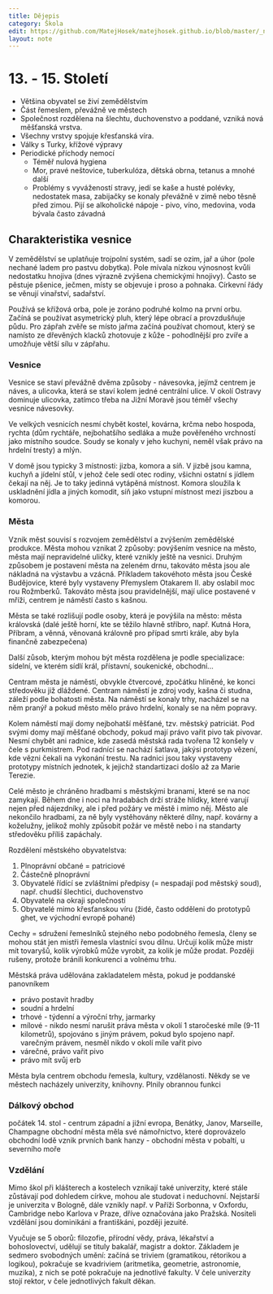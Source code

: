 ```yaml
---
title: Dějepis
category: Škola
edit: https://github.com/MatejHosek/matejhosek.github.io/blob/master/_notes/2023-09-12-dejepis.md
layout: note
---
```


# 13. - 15. Století

- Většina obyvatel se živí zemědělstvím
- Část řemeslem, převážně ve městech
- Společnost rozdělena na šlechtu, duchovenstvo a poddané, vzniká nová měšťanská vrstva. 
- Všechny vrstvy spojuje křesťanská víra.
- Války s Turky, křížové výpravy
- Periodické příchody nemocí 
  - Téměř nulová hygiena
  - Mor, pravé neštovice, tuberkulóza, dětská obrna, tetanus a mnohé další
  - Problémy s vyvážeností stravy, jedí se kaše a husté polévky, nedostatek masa, zabijačky se konaly převážně v zimě nebo těsně před zimou. Pijí se alkoholické nápoje - pivo, víno, medovina, voda bývala často závadná

## Charakteristika vesnice

V zemědělství se uplatňuje trojpolní systém, sadí se ozim, jař a úhor (pole nechané ladem pro pastvu dobytka). Pole mívala nízkou výnosnost kvůli nedostatku hnojiva (dnes výrazně zvýšena chemickými hnojivy). Často se pěstuje pšenice, ječmen, místy se objevuje i proso a pohnaka. Církevní řády se věnují vinařství, sadařství.

Používá se křížová orba, pole je zoráno podruhé kolmo na první orbu. Začíná se používat asymetrický pluh, který lépe obrací a provzdušňuje půdu. Pro zápřah zvěře se místo jařma začíná používat chomout, který se namísto ze dřevěných klacků zhotovuje z kůže - pohodlnější pro zvíře a umožňuje větší sílu v zápřahu.

### Vesnice

Vesnice se staví převážně dvěma způsoby - návesovka, jejímž centrem je náves, a ulicovka, která se staví kolem jedné centrální ulice. V okolí Ostravy dominuje ulicovka, zatímco třeba na Jižní Moravě jsou téměř všechy vesnice návesovky.

Ve velkých vesnicích nesmí chybět kostel, kovárna, krčma nebo hospoda, rychta (dům rychtáře, nejbohatšího sedláka a muže pověřeného vrchností jako místního soudce. Soudy se konaly v jeho kuchyni, neměl však právo na hrdelní tresty) a mlýn.

V domě jsou typicky 3 místnosti: jizba, komora a síň. V jizbě jsou kamna, kuchyň a jídelní stůl, v jehož čele sedí otec rodiny, všichni ostatní s jídlem čekají na něj. Je to taky jedinná vytápěná místnost. Komora sloužila k uskladnění jídla a jiných komodit, síň jako vstupní místnost mezi jiszbou a komorou.

### Města

Vznik měst souvisí s rozvojem zemědělství a zvýšením zemědělské produkce. Města mohou vznikat 2 způsoby: povýšením vesnice na město, města mají nepravidelné uličky, které vznikly ještě na vesnici. Druhým způsobem je postavení města na zeleném drnu, takováto města jsou ale nákladná na výstavbu a vzácná. Příkladem takovéhoto města jsou České Budějovice, které byly vystaveny Přemyslem Otakarem II. aby oslabil moc rou Rožmberků. Takováto města jsou pravidelnější, mají ulice postavené v mříži, centrem je náměstí často s kašnou.

Města se také rozlišují podle osoby, která je povýšila na město: města královská (dalé ještě horní, kte se těžilo hlavně stříbro, např. Kutná Hora, Příbram, a věnná, věnovaná královně pro případ smrti krále, aby byla finančně zabezpečena)

Další zůsob, kterým mohou být města rozdělena je podle specializace: sídelní, ve kterém sídlí král, přístavní, soukenické, obchodní...

Centram města je náměstí, obvykle čtvercové, zpočátku hliněné, ke konci středověku již dláždené. Centram náměstí je zdroj vody, kašna či studna, záleží podle bohatosti města. Na náměstí se konaly trhy, nacházel se na něm pranýř a pokud město mělo právo hrdelní, konaly se na něm popravy.

Kolem náměstí mají domy nejbohatší měšťané, tzv. městský patriciát. Pod svými domy mají měšťané obchody, pokud mají právo vařit pivo tak pivovar. Nesmí chybět ani radnice, kde zasedá městská rada tvořena 12 konšely v čele s purkmistrem. Pod radnící se nachází šatlava, jakýsi prototyp vězení, kde vězni čekali na vykonání trestu. Na radnici jsou taky vystaveny prototypy místních jednotek, k jejichž standartizaci došlo až za Marie Terezie.

Celé město je chráněno hradbami s městskými branami, které se na noc zamykají. Během dne i noci na hradabách drží stráže hlídky, které varují nejen před nájezdníky, ale i před požáry ve městě i mimo něj. Město ale nekončilo hradbami, za ně byly vystěhovány některé dílny, např. kovárny a koželužny, jelikož mohly způsobit požár ve městě nebo i na standarty středověku příliš zapáchaly.

Rozdělení městského obyvatelstva:
1. Plnoprávní občané = patriciové
2. Částečně plnoprávní
3. Obyvatelé řídící se zvláštními předpisy (= nespadají pod městský soud), např. chudší šlechtici, duchovenstvo
4. Obyvatelé na okraji společnosti
5. Obyvatelé mimo křesťanskou víru (židé, často odděleni do prototypů ghet, ve východní evropě pohané)

Cechy = sdružení řemeslníků stejného nebo podobného řemesla, členy se mohou stát jen mistři řemesla vlastnící svou dílnu. Určují kolik může mistr mít tovaryšů, kolik výrobků může vyrobit, za kolik je může prodat. Později rušeny, protože bránili konkurenci a volnému trhu.

Městská práva udělována zakladatelem města, pokud je poddanské panovníkem
- právo postavit hradby
- soudní a hrdelní
- trhové - týdenní a výroční trhy, jarmarky
- mílové - nikdo nesmí narušit práva města v okolí 1 staročeské míle (9-11 kilometrů), spojováno s jiným právem, pokud bylo spojeno např. varečným právem, nesměl nikdo v okolí míle vařit pivo
- várečné, právo vařit pivo
- právo mít svůj erb

Města byla centrem obchodu řemesla, kultury, vzdělanosti. Někdy se ve městech nacházely univerzity, knihovny. Plnily obrannou funkci

### Dálkový obchod

počátek 14. stol - centrum západní a jižní evropa, Benátky, Janov, Marseille, Champagne
obchodní města měla své námořnictvo, které doprovázelo obchodní lodě
vznik prvních bank
hanzy - obchodní města v pobaltí, u severního moře

### Vzdělání

Mimo škol při klášterech a kostelech vznikají také univerzity, které stále zůstávají pod dohledem církve, mohou ale studovat i neduchovní. Nejstarší je univerzita v Bologně, dále vznikly např. v Paříži Sorbonna, v Oxfordu, Cambridge nebo Karlova v Praze, dříve označována jako Pražská. Nositeli vzdělání jsou dominikáni a františkáni, později jezuité.

Vyučuje se 5 oborů: filozofie, přírodní vědy, práva, lékařství a bohoslovectví, udělují se tituly bakalář, magistr a doktor. Základem je sedmero svobodných umění: začíná se triviem (gramatikou, rétorikou a logikou), pokračuje se kvadriviem (aritmetika, geometrie, astronomie, muzika), z nich se poté pokračuje na jednotlivé fakulty. V čele univerzity stojí rektor, v čele jednotlivých fakult děkan.
